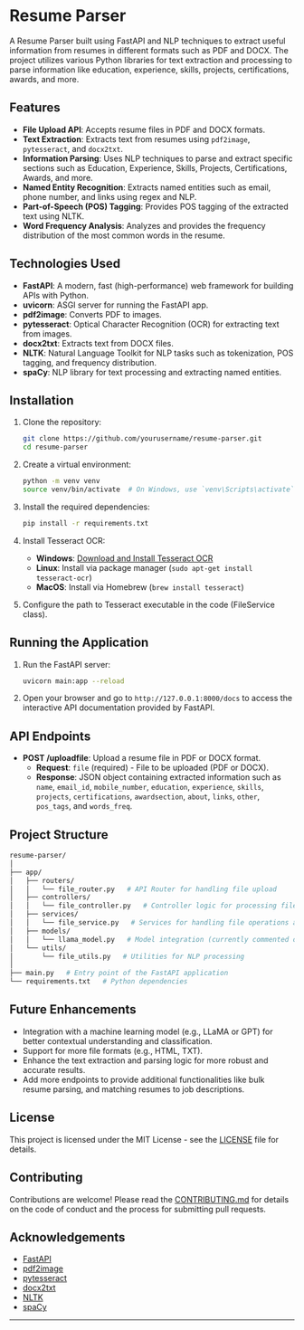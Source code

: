 # Resume Parser

A Resume Parser built using FastAPI and NLP techniques to extract useful information from resumes in different formats such as PDF and DOCX. The project utilizes various Python libraries for text extraction and processing to parse information like education, experience, skills, projects, certifications, awards, and more.

## Features

- **File Upload API**: Accepts resume files in PDF and DOCX formats.
- **Text Extraction**: Extracts text from resumes using `pdf2image`, `pytesseract`, and `docx2txt`.
- **Information Parsing**: Uses NLP techniques to parse and extract specific sections such as Education, Experience, Skills, Projects, Certifications, Awards, and more.
- **Named Entity Recognition**: Extracts named entities such as email, phone number, and links using regex and NLP.
- **Part-of-Speech (POS) Tagging**: Provides POS tagging of the extracted text using NLTK.
- **Word Frequency Analysis**: Analyzes and provides the frequency distribution of the most common words in the resume.

## Technologies Used

- **FastAPI**: A modern, fast (high-performance) web framework for building APIs with Python.
- **uvicorn**: ASGI server for running the FastAPI app.
- **pdf2image**: Converts PDF to images.
- **pytesseract**: Optical Character Recognition (OCR) for extracting text from images.
- **docx2txt**: Extracts text from DOCX files.
- **NLTK**: Natural Language Toolkit for NLP tasks such as tokenization, POS tagging, and frequency distribution.
- **spaCy**: NLP library for text processing and extracting named entities.

## Installation

1. Clone the repository:

    ```bash
    git clone https://github.com/yourusername/resume-parser.git
    cd resume-parser
    ```

2. Create a virtual environment:

    ```bash
    python -m venv venv
    source venv/bin/activate  # On Windows, use `venv\Scripts\activate`
    ```

3. Install the required dependencies:

    ```bash
    pip install -r requirements.txt
    ```

4. Install Tesseract OCR:

   - **Windows**: [Download and Install Tesseract OCR](https://github.com/tesseract-ocr/tesseract/wiki)
   - **Linux**: Install via package manager (`sudo apt-get install tesseract-ocr`)
   - **MacOS**: Install via Homebrew (`brew install tesseract`)

5. Configure the path to Tesseract executable in the code (FileService class).

## Running the Application

1. Run the FastAPI server:

    ```bash
    uvicorn main:app --reload
    ```

2. Open your browser and go to `http://127.0.0.1:8000/docs` to access the interactive API documentation provided by FastAPI.

## API Endpoints

- **POST /uploadfile**: Upload a resume file in PDF or DOCX format.
  - **Request**: `file` (required) - File to be uploaded (PDF or DOCX).
  - **Response**: JSON object containing extracted information such as `name`, `email_id`, `mobile_number`, `education`, `experience`, `skills`, `projects`, `certifications`, `awardsection`, `about`, `links`, `other`, `pos_tags`, and `words_freq`.

## Project Structure

```bash
resume-parser/
│
├── app/
│   ├── routers/
│   │   └── file_router.py   # API Router for handling file upload
│   ├── controllers/
│   │   └── file_controller.py   # Controller logic for processing files
│   ├── services/
│   │   └── file_service.py   # Services for handling file operations and text extraction
│   ├── models/
│   │   └── llama_model.py   # Model integration (currently commented out)
│   └── utils/
│       └── file_utils.py   # Utilities for NLP processing
│
├── main.py   # Entry point of the FastAPI application
└── requirements.txt   # Python dependencies
```

## Future Enhancements

- Integration with a machine learning model (e.g., LLaMA or GPT) for better contextual understanding and classification.
- Support for more file formats (e.g., HTML, TXT).
- Enhance the text extraction and parsing logic for more robust and accurate results.
- Add more endpoints to provide additional functionalities like bulk resume parsing, and matching resumes to job descriptions.

## License

This project is licensed under the MIT License - see the [LICENSE](LICENSE) file for details.

## Contributing

Contributions are welcome! Please read the [CONTRIBUTING.md](CONTRIBUTING.md) for details on the code of conduct and the process for submitting pull requests.

## Acknowledgements

- [FastAPI](https://fastapi.tiangolo.com/)
- [pdf2image](https://pypi.org/project/pdf2image/)
- [pytesseract](https://github.com/madmaze/pytesseract)
- [docx2txt](https://pypi.org/project/docx2txt/)
- [NLTK](https://www.nltk.org/)
- [spaCy](https://spacy.io/)

---
